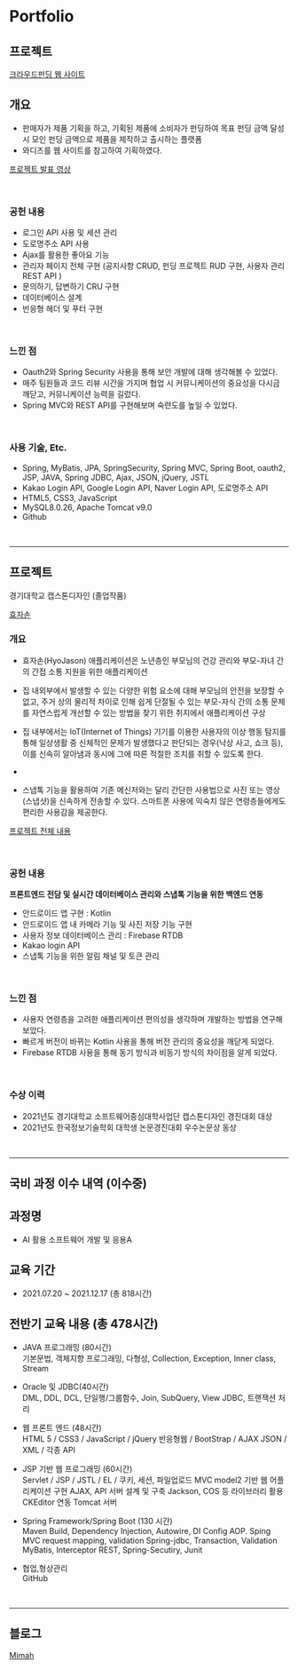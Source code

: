 # Portfolio

## 프로젝트
[크라우드펀딩 웹 사이트](https://github.com/MJKim99/WithUs.git)

## 개요
- 판매자가 제품 기획을 하고, 기획된 제품에 소비자가 펀딩하여 목표 펀딩 금액 달성 시 모인 펀딩 금액으로 제품을 제작하고 출시하는 플랫폼
- 와디즈를 웹 사이트를 참고하여 기획하였다.

[프로젝트 발표 영상](https://www.youtube.com/watch?v=nrJnLfMdHFo&list=PLedGoSru794850VQuzA4qUV1j_cN71WTe)

<br>

### 공헌 내용
- 로그인 API 사용 및 세션 관리
- 도로명주소 API 사용
- Ajax를 활용한 좋아요 기능
- 관리자 페이지 전체 구현 (공지사항 CRUD, 펀딩 프로젝트 RUD 구현, 사용자 관리 REST API )
- 문의하기, 답변하기 CRU 구현
- 데이터베이스 설계
- 반응형 헤더 및 푸터 구현

<br>

### 느낀 점
- Oauth2와 Spring Security 사용을 통해 보안 개발에 대해 생각해볼 수 있었다.
- 매주 팀원들과 코드 리뷰 시간을 가지며 협업 시 커뮤니케이션의 중요성을 다시금 깨닫고, 커뮤니케이션 능력을 길렀다.
- Spring MVC와 REST API를 구현해보며 숙련도를 높일 수 있었다.

<br>

### 사용 기술, Etc.
- Spring, MyBatis, JPA, SpringSecurity, Spring MVC, Spring Boot, oauth2, JSP, JAVA, Spring JDBC, Ajax, JSON, jQuery, JSTL
- Kakao Login API, Google Login API, Naver Login API, 도로명주소 API
- HTML5, CSS3, JavaScript
- MySQL8.0.26, Apache Tomcat v9.0
- Github

<br>

---

## 프로젝트
경기대학교 캡스톤디자인 (졸업작품)

[효자손](https://github.com/Capstone-Muyaho)

### 개요
- 효자손(HyoJason) 애플리케이션은 노년층인 부모님의 건강 관리와 부모-자녀 간의 간접 소통 지원을 위한 애플리케이션

- 집 내외부에서 발생할 수 있는 다양한 위험 요소에 대해 부모님의 안전을 보장할 수 없고, 주거 상의 물리적 차이로 인해 쉽게 단절될 수 있는 부모-자식 간의 소통 문제를 자연스럽게 개선할 수 있는 방법을 찾기 위한 취지에서 애플리케이션 구상

- 집 내부에서는 IoT(Internet of Things) 기기를 이용한 사용자의 이상 행동 탐지를 통해 일상생활 중 신체적인 문제가 발생했다고 판단되는 경우(낙상 사고, 쇼크 등), 이를 신속히 알아냄과 동시에 그에 따른 적절한 조치를 취할 수 있도록 한다.
- 
- 스냅톡 기능을 활용하여 기존 메신저와는 달리 간단한 사용법으로 사진 또는 영상(스냅샷)을 신속하게 전송할 수 있다. 스마트폰 사용에 익숙치 않은 연령층들에게도 편리한 사용감을 제공한다.

[프로젝트 전체 내용](https://github.com/MJKim99/Portfolio/blob/main/%5B%EB%AC%B4%EC%95%BC%ED%98%B8%5D%20%ED%9A%A8%EC%9E%90%EC%86%90%20%EB%B0%9C%ED%91%9C.pdf)

<br>

### 공헌 내용
**프론트엔드 전담 및 실시간 데이터베이스 관리와 스냅톡 기능을 위한 백엔드 연동**
- 안드로이드 앱 구현 : Kotlin
- 안드로이드 앱 내 카메라 기능 및 사진 저장 기능 구현
- 사용자 정보 데이터베이스 관리 : Firebase RTDB
- Kakao login API 
- 스냅톡 기능을 위한 알림 채널 및 토큰 관리

<br>

### 느낀 점
- 사용자 연령층을 고려한 애플리케이션 편의성을 생각하며 개발하는 방법을 연구해보았다.
- 빠르게 버전이 바뀌는 Kotlin 사용을 통해 버전 관리의 중요성을 깨닫게 되었다.
- Firebase RTDB 사용을 통해 동기 방식과 비동기 방식의 차이점을 알게 되었다.

<br>

### 수상 이력
- 2021년도 경기대학교 소프트웨어중심대학사업단 캡스톤디자인 경진대회 대상
- 2021년도 한국정보기술학회 대학생 논문경진대회 우수논문상 동상

<br>

---
## 국비 과정 이수 내역 (이수중)
## 과정명
- AI 활용 소프트웨어 개발 및 응용A

## 교육 기간
- 2021.07.20 ~ 2021.12.17 (총 818시간)

## 전반기 교육 내용 (총 478시간)
- JAVA 프로그래밍 (80시간)<br>
기본문법, 객체지향 프로그래밍, 다형성, Collection, Exception, Inner class, Stream

- Oracle 및 JDBC(40시간)<br>
DML, DDL, DCL, 단일행/그룹함수, Join, SubQuery, View
JDBC, 트랜잭션 처리

- 웹 프론트 엔드  (48시간)<br>
HTML 5 / CSS3 / JavaScript / jQuery
반응형웹 / BootStrap / AJAX
JSON / XML / 각종 API

- JSP 기반 웹 프로그래밍 (60시간)<br>
Servlet / JSP / JSTL / EL / 
쿠키, 세션, 파일업로드
MVC model2 기반 웹 어플리케이션 구현
AJAX, API 서버 설계 및 구축
Jackson, COS 등 라이브러리 활용
CKEditor 연동
Tomcat 서버

- Spring Framework/Spring Boot (130 시간)<br>
Maven Build,
Dependency Injection, Autowire, DI Config
AOP. Sping MVC
request mapping, validation
Spring-jdbc, Transaction, Validation
MyBatis, Interceptor
REST, Spring-Secutiry,
Junit

- 협업,형상관리<br>
GitHub


<br>

---
## 블로그
[Mimah](http://mimah.tistory.com/)
